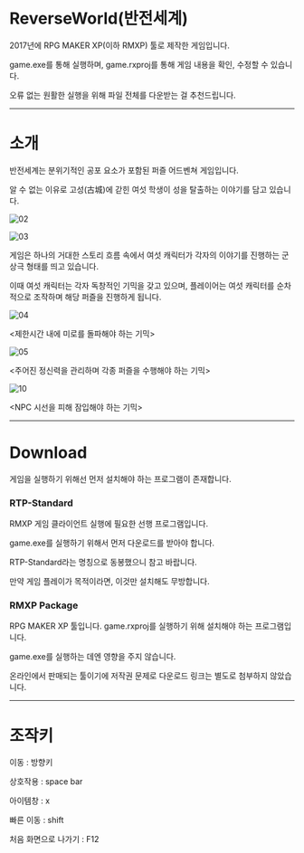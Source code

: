 # ReverseWorld(반전세계)


2017년에 RPG MAKER XP(이하 RMXP) 툴로 제작한 게임입니다.

game.exe를 통해 실행하며, game.rxproj를 통해 게임 내용을 확인, 수정할 수 있습니다.

오류 없는 원활한 실행을 위해 파일 전체를 다운받는 걸 추천드립니다.




---
# 소개

반전세계는 분위기적인 공포 요소가 포함된 퍼즐 어드벤쳐 게임입니다.

알 수 없는 이유로 고성(古城)에 갇힌 여섯 학생이 성을 탈출하는 이야기를 담고 있습니다.

![02](https://github.com/Ahn-Paper/RMXP_ReverseWorld/assets/173880966/4fd43830-be48-41b9-ba2b-533bc6bfe1a1)

![03](https://github.com/Ahn-Paper/RMXP_ReverseWorld/assets/173880966/919c23f0-1915-4c7c-99d2-cd6ffb1b7702)


게임은 하나의 거대한 스토리 흐름 속에서 여섯 캐릭터가 각자의 이야기를 진행하는 군상극 형태를 띄고 있습니다.

이때 여섯 캐릭터는 각자 독창적인 기믹을 갖고 있으며, 플레이어는 여섯 캐릭터를 순차적으로 조작하며 해당 퍼즐을 진행하게 됩니다.

![04](https://github.com/Ahn-Paper/RMXP_ReverseWorld/assets/173880966/d6693849-759a-4e16-839d-d70fb2a2b266)

<제한시간 내에 미로를 돌파해야 하는 기믹>


![05](https://github.com/Ahn-Paper/RMXP_ReverseWorld/assets/173880966/34212db3-09a5-4eaf-b9e1-87cdde26420e)

<주어진 정신력을 관리하며 각종 퍼즐을 수행해야 하는 기믹>


![10](https://github.com/Ahn-Paper/RMXP_ReverseWorld/assets/173880966/6d2ad41a-7611-4a12-b26e-338589279246)

<NPC 시선을 피해 잠입해야 하는 기믹>

---
# Download
게임을 실행하기 위해선 먼저 설치해야 하는 프로그램이 존재합니다.

### RTP-Standard
RMXP 게임 클라이언트 실행에 필요한 선행 프로그램입니다.

game.exe를 실행하기 위해서 먼저 다운로드를 받아야 합니다.

RTP-Standard라는 명칭으로 동봉했으니 참고 바랍니다.

만약 게임 플레이가 목적이라면, 이것만 설치해도 무방합니다.

### RMXP Package
RPG MAKER XP 툴입니다. game.rxproj를 실행하기 위해 설치해야 하는 프로그램입니다.

game.exe를 실행하는 데엔 영향을 주지 않습니다.

온라인에서 판매되는 툴이기에 저작권 문제로 다운로드 링크는 별도로 첨부하지 않았습니다.


---

# 조작키
이동 : 방향키

상호작용 : space bar

아이템창 : x

빠른 이동 : shift

처음 화면으로 나가기 : F12
